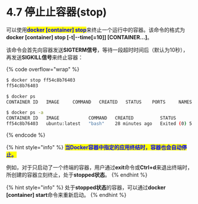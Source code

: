 # 4.7 停止止容器(stop)

可以使用<mark style="color:blue;">**docker \[container] stop**</mark>来终止一个运行中的容器。该命令的格式为**docker \[container] stop \[-t|--time\[=10]] \[CONTAINER...]**。

该命令会首先向容器发送**SIGTERM信号**，等待一段超时时间后（默认为10秒），再发送**SIGKILL信号**来终止容器：

{% code overflow="wrap" %}
```bash
$ docker stop ff54c8b76403
ff54c8b76403

$ docker ps
CONTAINER ID   IMAGE     COMMAND   CREATED   STATUS    PORTS     NAMES

$ docker ps -a
CONTAINER ID   IMAGE           COMMAND   CREATED          STATUS                     PORTS     NAMES
ff54c8b76403   ubuntu:latest   "bash"    28 minutes ago   Exited (0) 5 seconds ago             ubuntu-test
```
{% endcode %}

{% hint style="info" %}
<mark style="color:blue;">**当Docker容器中指定的应用终结时，容器也会自动停止。**</mark>

例如，对于只启动了一个终端的容器，用户通过**exit**命令或**Ctrl+d**来退出终端时，所创建的容器立刻终止，处于**stopped状态**。
{% endhint %}

{% hint style="info" %}
处于**stopped状态**的容器，可以通过**docker \[container] start**命令来重新启动。
{% endhint %}

